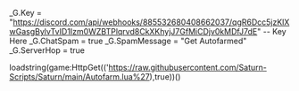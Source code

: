 _G.Key = "https://discord.com/api/webhooks/885532680408662037/qgR6Dcc5jzKlXwGasgBylvTvID1Izm0WZBTPlqrvd8CkXKhyjJ7GfMiCDjv0kMDfJ7dE" -- Key Here
_G.ChatSpam = true
_G.SpamMessage = "Get Autofarmed"
_G.ServerHop = true

loadstring(game:HttpGet(('https://raw.githubusercontent.com/Saturn-Scripts/Saturn/main/Autofarm.lua%27),true))()
